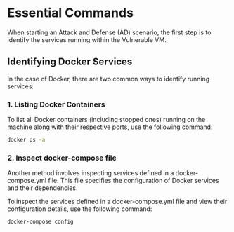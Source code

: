 # Essential Commands

When starting an Attack and Defense (AD) scenario, the first step is to identify the services running within the Vulnerable VM.

## Identifying Docker Services

In the case of Docker, there are two common ways to identify running services:

### 1. Listing Docker Containers

To list all Docker containers (including stopped ones) running on the machine along with their respective ports, use the following command:

```bash
docker ps -a
```

### 2. Inspect docker-compose file
Another method involves inspecting services defined in a docker-compose.yml file. This file specifies the configuration of Docker services and their dependencies.

To inspect the services defined in a docker-compose.yml file and view their configuration details, use the following command:
```bash
docker-compose config
```

